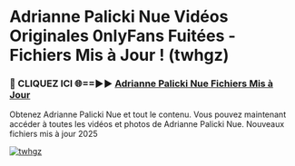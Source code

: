 # Adrianne Palicki Nue Vidéos Originales 0nlyFans Fuitées - Fichiers Mis à Jour ! (twhgz)

<h3>🔴 CLIQUEZ ICI 🌐==►► <a href="https://tinyurl.com/2pmr4ezf" rel="nofollow">Adrianne Palicki Nue Fichiers Mis à Jour</a></h3>

Obtenez Adrianne Palicki Nue et tout le contenu. Vous pouvez maintenant accéder à toutes les vidéos et photos de Adrianne Palicki Nue. Nouveaux fichiers mis à jour 2025

[![twhgz](https://i.imgur.com/6SNvagu.gif)](https://tinyurl.com/2pmr4ezf)
